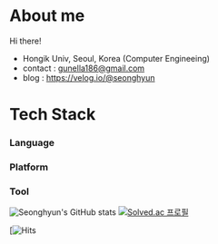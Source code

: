 # About me
Hi there!
* Hongik Univ, Seoul, Korea (Computer Engineeing)
* contact : gunella186@gmail.com
* blog : https://velog.io/@seonghyun

# Tech Stack

### Language


### Platform


### Tool


![Seonghyun's GitHub stats](https://github-readme-stats.vercel.app/api?username=seonghyun97&show_icons=true&theme=radical)
[![Solved.ac
프로필](http://mazassumnida.wtf/api/v2/generate_badge?boj=ddiamond97)](https://solved.ac/ddiamond97)

[![Hits](https://hits.seeyoufarm.com/api/count/incr/badge.svg?url=https://github.com/seonghyun97)

